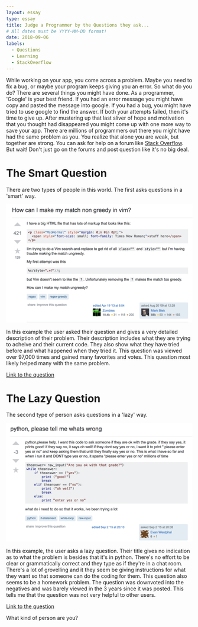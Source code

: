 ```yaml
---
layout: essay
type: essay
title: Judge a Programmer by the Questions they ask...
# All dates must be YYYY-MM-DD format!
date: 2018-09-06
labels:
  - Questions
  - Learning
  - StackOverflow
---
```

While working on your app, you come across a problem.  Maybe you need to fix a bug, or maybe your program keeps giving you an error.  So what do you do?  There are several things you might have done.  As a programmer, 'Google' is your best friend.  If you had an error message you might have copy and pasted the message into google.  If you had a bug, you might have tried to use google to find the answer.  If both your attempts failed, then it's time to give up.  After mustering up that last sliver of hope and motivation that you thought had disappeared you might come up with one more way to save your app. There are millions of programmers out there you might have had the same problem as you.  You realize that alone you are weak, but together are strong.  You can ask for help on a forum like <a href='https://stackoverflow.com/'>Stack Overflow</a>.  But wait!  Don't just go on the forums and post question like it's no big deal.  

# The Smart Question
There are two types of people in this world.  The first asks questions in a 'smart' way.

<div class="ui image">
  <img class="ui image" src="../images/smartq.png">
</div>

In this example the user asked their question and gives a very detailed description of their problem.  Their description includes what they are trying to acheive and their current code.  They also show what they have tried before and what happened when they tried it.  This question was viewed over 97,000 times and gained many favorites and votes.  This question most likely helped many with the same problem. 

<a href='https://stackoverflow.com/questions/1305853/how-can-i-make-my-match-non-greedy-in-vim'>Link to the question</a>

# The Lazy Question
The second type of person asks questions in a 'lazy' way.  

<div class="ui image">
  <img class="ui image" src="../images/lazyq.png">
</div>

In this example, the user asks a lazy question.  Their title gives no indication as to what the problem is besides that it's in python.  There's no effort to be clear or grammatically correct and they type as if they're in a chat room.  There's a lot of grovelling and it they seem be giving instructions for what they want so that someone can do the coding for them.  This question also seems to be a homework problem.  The question was downvoted into the negatives and was barely viewed in the 3 years since it was posted.  This tells me that the question was not very helpful to other users.  

<a href='https://stackoverflow.com/questions/32362197/python-please-tell-me-whats-wrong'>Link to the question</a>

What kind of person are you?
